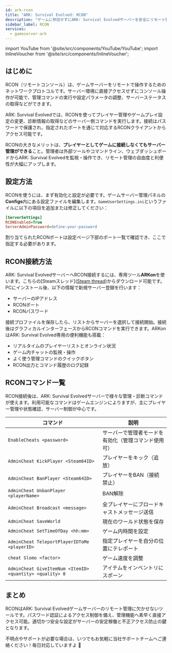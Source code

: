 ```yaml
---
id: ark-rcon
title: "ARK: Survival Evolved: RCON"
description: "ゲームに参加せずにARK: Survival Evolvedサーバーを安全にリモート管理・操作する方法 → 今すぐチェック"
sidebar_label: RCON
services:
  - gameserver-ark
---
```


import YouTube from '@site/src/components/YouTube/YouTube';
import InlineVoucher from '@site/src/components/InlineVoucher';

## はじめに

RCON（リモートコンソール）は、ゲームサーバーをリモートで操作するためのネットワークプロトコルです。サーバー環境に直接アクセスせずにコンソール操作が可能で、管理コマンドの実行や設定パラメータの調整、サーバーステータスの取得などができます。

ARK: Survival Evolvedでは、RCONを使ってプレイヤー管理やゲームプレイ設定の変更、診断情報の取得などのサーバー側コマンドを実行します。接続はパスワードで保護され、指定されたポートを通じて対応するRCONクライアントからアクセス可能です。

RCONの大きなメリットは、**プレイヤーとしてゲームに接続しなくてもサーバー管理ができる**こと。管理者は外部ツールやコマンドライン、ウェブダッシュボードからARK: Survival Evolvedを監視・操作でき、リモート管理の自由度と利便性が大幅にアップします。

<InlineVoucher />

## 設定方法

RCONを使うには、まず有効化と設定が必要です。ゲームサーバー管理パネルの**Configs**内にある設定ファイルを編集します。`GameUserSettings.ini`というファイルに以下の項目を追加または修正してください：

```cfg
[ServerSettings]
RCONEnabled=True
ServerAdminPassword=define-your-password
```
割り当てられたRCONポートは設定ページ下部のポート一覧で確認でき、ここで指定する必要があります。



## RCON接続方法

ARK: Survival EvolvedサーバーへRCON接続するには、専用ツール**ARKon**を使います。こちらの[Steamスレッド]([Steam thread](https://steamcommunity.com/app/346110/discussions/2/3417684283223117680/))からダウンロード可能です。PCにインストール後、以下の情報で新規サーバー登録を行います：

- サーバーのIPアドレス  
- RCONポート
- RCONパスワード 

接続プロファイルを保存したら、リストからサーバーを選択して接続開始。接続後はグラフィカルインターフェースからRCONコマンドを実行できます。ARKonはARK: Survival Evolved専用の便利機能も搭載：

- リアルタイムのプレイヤーリストとオンライン状況  
- ゲーム内チャットの監視・操作  
- よく使う管理コマンドのクイックボタン  
- RCON出力とコマンド履歴のログ記録



## RCONコマンド一覧

RCON接続後は、ARK: Survival Evolvedサーバーで様々な管理・診断コマンドが使えます。利用可能なコマンドはゲームエンジンによりますが、主にプレイヤー管理や状態確認、サーバー制御が中心です。

| コマンド                            | 説明                                           |
|-----------------------------------|------------------------------------------------|
| `EnableCheats <password>`         | サーバーで管理者モードを有効化（管理コマンド使用可） |
| `AdminCheat KickPlayer <Steam64ID>` | プレイヤーをキック（追放）                     |
| `AdminCheat BanPlayer <Steam64ID>`  | プレイヤーをBAN（接続禁止）                    |
| `AdminCheat UnbanPlayer <playerName>` | BAN解除                                       |
| `AdminCheat Broadcast <message>`   | 全プレイヤーにブロードキャストメッセージ送信  |
| `AdminCheat SaveWorld`            | 現在のワールド状態を保存                        |
| `AdminCheat SetTimeOfDay <hh:mm>` | ゲーム内時間を設定                              |
| `AdminCheat TeleportPlayerIDToMe <playerID>` | 指定プレイヤーを自分の位置にテレポート       |
| `cheat Slomo <factor>`            | ゲーム速度を調整                                |
| `AdminCheat GiveItemNum <ItemID> <quantity> <quality> 0` | アイテムをインベントリにスポーン              |




## まとめ

RCONはARK: Survival Evolvedゲームサーバーのリモート管理に欠かせないツールです。パスワード認証によるアクセス制御を備え、管理機能へ素早く直接アクセス可能。適切かつ安全な設定がサーバーの安定稼働と不正アクセス防止の鍵となります。

不明点やサポートが必要な場合は、いつでもお気軽に当社サポートチームへご連絡ください！毎日対応していますよ 🙂 

<InlineVoucher />